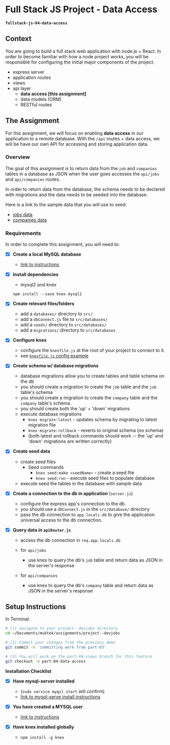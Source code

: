 # Full Stack JS Project - Data Access
**`fullstack-js-04-data-access`**


## Context
You are going to build a full stack web application with node.js + React. In order to become familiar with how a node project works, you will be responsible for configuring the  initial major components of the project.  

- express server
- application routes
- views
- api layer
  - **data access [this assignment]**
  - data models (ORM)
  - RESTful routes


## The Assignment
For this assignment, we will focus on enabling **data access** in our application to a remote database. With the `/api` routes + data access, we will be have our own API for accessing and storing application data.

###  Overview
The goal of this assignment is to return data from the `job` and `companies` tables in a database as JSON when the user goes accesses the `api/jobs` and `api/companies` routes.  

In order to return data from the database, the schema needs to be declared with migrations and the data needs to be seeded *into* the database.

Here is a link to the sample data that you will use to seed:
  - [jobs data](https://github.com/muktek/assignment--fullstack-js-04-data-access/blob/master/seeddata/jobsData.js)
  - [companies data](https://github.com/muktek/assignment--fullstack-js-04-data-access/blob/master/seeddata/companiesData.js)


### Requirements
In order to complete this assignment, you will need to:


- [x] **Create a local MySQL database**
  + [link to instructions](_mysqlnewdb.md)

- [x] **Install dependencies**
  - mysql2 and knex
  ```
  npm install --save knex mysql2
  ```

- [x] **Create relevant files/folders**
  + add a `databases/` directory to `src/`
  + add a `dbConnect.js` file to `src/databases/`
  + add a `seeds/` directory to `src/databases/`
  + add a `migrations/` directory to `src/databases`

- [x] **Configure knex**
  + configure the `knexfile.js` at the root of your project to connect to it.
  - see [`knexfile.js` config example](./knexfile.js)


- [x] **Create schema w/ database migrations**
  + database migrations allow you to create tables and table schema on the db
  + you should create a migration to create the `job` table and the `job` table's schema
    ``
  + you should create a migration to create the `company` table and the `company` table's schema.
  + you should create both the 'up' + 'down' migrations
  + execute database migrations
    - `knex migrate:latest` - updates schema by migrating to latest migration file
    - `knex migrate:rollback` - reverts to original schema (no schema)
    - (both latest and rollback commands should work -- the 'up' and 'down' migrations are written correctly)

- [x] **Create seed data**
  - create seed files
    - Seed commands
      - `knex seed:make «seedName»` - create a seed file
      - `knex seed:run` - execute seed files to populate database
  -  execute seed the tables in the database with sample data

- [x] **Create a connection to the db in application** (`server.js`)
  + configure the express app's connection to the db.
  + you should use a `dbConnect.js` in the `src/database/` directory
  + pass the db connection to `app.locals.db` to give the application universal access to the db connection.


- [x] **Query data in `apiRouter.js`**
  + access the db connection in `req.app.locals.db`
  + for `api/jobs`
    - use knex to query the db's `job` table and return data as JSON in the server's response

  + for `api/companies`
    - use knex to query the db's `company` table and return data as JSON in the server's response




## Setup Instructions

In Terminal:

```sh
# (1) navigate to your project--devjobs directory
cd ~/Documents/muktek/assignments/project--devjobs

# (2) Commit your changes from the previous demo
git commit -m 'committing work from part-03'

# (3) You will work on the part-04-views branch for this feature
git checkout -b part-04-data-access

```

**Installation Checklist**

- [x] **Have mysql-server installed**
  - (`sudo service myqsl start` will confirm)
  - [link to mysql-serve install instructions](mysqlserverconfig.md)

- [x] **You have created a MYSQL user**
  - [link to instructions](_mysqluserconfig.md)

- [x] **Have knex installed globally**
  - `npm install -g knex`
